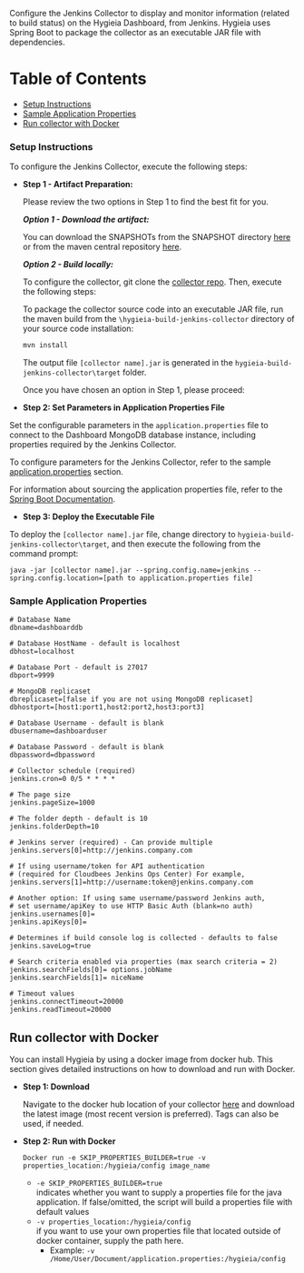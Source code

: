 Configure the Jenkins Collector to display and monitor information (related to build status) on the Hygieia Dashboard, from Jenkins. Hygieia uses Spring Boot to package the collector as an executable JAR file with dependencies.

# Table of Contents
* [Setup Instructions](#setup-instructions)
* [Sample Application Properties](#sample-application-properties)
* [Run collector with Docker](#run-collector-with-docker)

### Setup Instructions

To configure the Jenkins Collector, execute the following steps:

*	**Step 1 - Artifact Preparation:**

	Please review the two options in Step 1 to find the best fit for you. 

	***Option 1 - Download the artifact:***

	You can download the SNAPSHOTs from the SNAPSHOT directory [here](https://oss.sonatype.org/content/repositories/snapshots/com/capitalone/dashboard/jenkins-build-collector/) or from the maven central repository [here](https://search.maven.org/artifact/com.capitalone.dashboard/jenkins-build-collector).  

	***Option 2 - Build locally:***

	To configure the collector, git clone the [collector repo](https://github.com/Hygieia/hygieia-build-jenkins-collector).  Then, execute the following steps:

	To package the collector source code into an executable JAR file, run the maven build from the `\hygieia-build-jenkins-collector` directory of your source code installation:

	```bash
	mvn install
	```

	The output file `[collector name].jar` is generated in the `hygieia-build-jenkins-collector\target` folder.

	Once you have chosen an option in Step 1, please proceed: 

*   **Step 2: Set Parameters in Application Properties File**

Set the configurable parameters in the `application.properties` file to connect to the Dashboard MongoDB database instance, including properties required by the Jenkins Collector.

To configure parameters for the Jenkins Collector, refer to the sample [application.properties](#sample-application-properties) section.

For information about sourcing the application properties file, refer to the [Spring Boot Documentation](http://docs.spring.io/spring-boot/docs/current-SNAPSHOT/reference/htmlsingle/#boot-features-external-config-application-property-files).

*   **Step 3: Deploy the Executable File**

To deploy the `[collector name].jar` file, change directory to `hygieia-build-jenkins-collector\target`, and then execute the following from the command prompt:

```
java -jar [collector name].jar --spring.config.name=jenkins --spring.config.location=[path to application.properties file]
```

### Sample Application Properties

```properties
# Database Name
dbname=dashboarddb

# Database HostName - default is localhost
dbhost=localhost

# Database Port - default is 27017
dbport=9999

# MongoDB replicaset
dbreplicaset=[false if you are not using MongoDB replicaset]
dbhostport=[host1:port1,host2:port2,host3:port3]

# Database Username - default is blank
dbusername=dashboarduser

# Database Password - default is blank
dbpassword=dbpassword

# Collector schedule (required)
jenkins.cron=0 0/5 * * * *

# The page size
jenkins.pageSize=1000

# The folder depth - default is 10
jenkins.folderDepth=10

# Jenkins server (required) - Can provide multiple
jenkins.servers[0]=http://jenkins.company.com

# If using username/token for API authentication
# (required for Cloudbees Jenkins Ops Center) For example,
jenkins.servers[1]=http://username:token@jenkins.company.com

# Another option: If using same username/password Jenkins auth,
# set username/apiKey to use HTTP Basic Auth (blank=no auth)
jenkins.usernames[0]=
jenkins.apiKeys[0]=

# Determines if build console log is collected - defaults to false
jenkins.saveLog=true
		
# Search criteria enabled via properties (max search criteria = 2) 
jenkins.searchFields[0]= options.jobName
jenkins.searchFields[1]= niceName 

# Timeout values
jenkins.connectTimeout=20000
jenkins.readTimeout=20000
```
## Run collector with Docker

You can install Hygieia by using a docker image from docker hub. This section gives detailed instructions on how to download and run with Docker. 

*	**Step 1: Download**

	Navigate to the docker hub location of your collector [here](https://hub.docker.com/u/hygieiadoc) and download the latest image (most recent version is preferred).  Tags can also be used, if needed.

*	**Step 2: Run with Docker**

	```Docker run -e SKIP_PROPERTIES_BUILDER=true -v properties_location:/hygieia/config image_name```
	
	- <code>-e SKIP_PROPERTIES_BUILDER=true</code>  <br />
	indicates whether you want to supply a properties file for the java application. If false/omitted, the script will build a properties file with default values
	- <code>-v properties_location:/hygieia/config</code> <br />
	if you want to use your own properties file that located outside of docker container, supply the path here. 
		- Example: <code>-v /Home/User/Document/application.properties:/hygieia/config</code>
